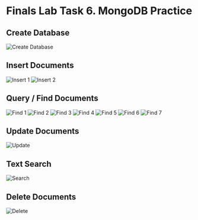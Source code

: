 # Finals Lab Task 6. MongoDB Practice

## Create Database
![Create Database]()

## Insert Documents
![Insert 1]()
![Insert 2]()

## Query / Find Documents
![Find 1]()
![Find 2]()
![Find 3]()
![Find 4]()
![Find 5]()
![Find 6]()
![Find 7]()

## Update Documents
![Update]()

## Text Search
![Search]()

## Delete Documents
![Delete]()
